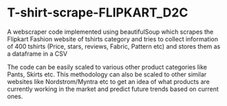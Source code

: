 # T-shirt-scrape-FLIPKART_D2C
A webscraper code implemented using beautifulSoup which scrapes the Flipkart Fashion website of tshirts category and 
tries to collect information of 400 tshirts (Price, stars, reviews, Fabric, Pattern etc) and stores them as a dataframe in a CSV

The code can be easily scaled to various other product categories like Pants, Skirts etc.
This methodology can also be scaled to other similar websites like Nordstrom/Myntra etc to get an idea of what products are currently
working in the market and predict future trends based on current ones.
